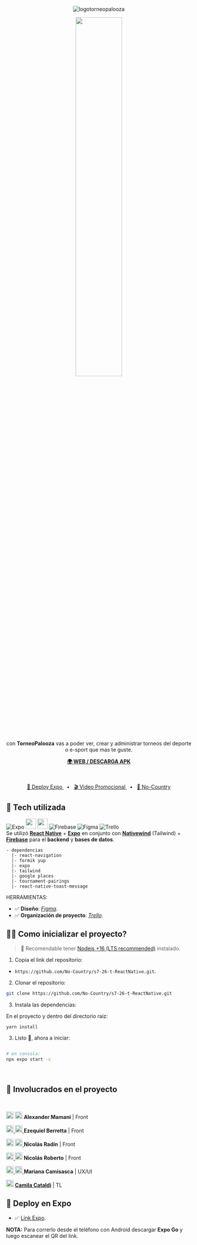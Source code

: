 <div align="center">

![logotorneopalooza](https://torneopalooza.netlify.app/torneopalooza.svg)

<img src="https://i.ibb.co/wpHjQtq/torneopalooza-mockup.png" width="50%">


 <p>con <b>TorneoPalooza</b> vas a poder ver, crear y administrar torneos del deporte o e-sport que mas te guste.</p>
<a href="https://torneopalooza.netlify.app/"><b>🌍 WEB / DESCARGA APK </b></a>

&nbsp;
&nbsp;
&nbsp;
&nbsp;

<a href="https://expo.dev/@ezequielmatiasb/tournament-app?serviceType=classic&distribution=expo-go">🚀 Deploy Expo </a>
<span>&nbsp;&nbsp;•&nbsp;&nbsp;</span>
<a href="https://www.canva.com/design/DAFgfzI3OgQ/YLt2pOc5Oz8FEc9XBDtwLA/watch">🎬 Video Promocional </a>
  <span>&nbsp;&nbsp;•&nbsp;&nbsp;</span>
<a href="https://www.nocountry.tech/">🧩 No-Country </a>
  

</div>

## 🦾 Tech utilizada

![Expo](https://img.shields.io/badge/expo-1C1E24?style=for-the-badge&logo=expo&logoColor=#D04A37)  <img src="https://img.shields.io/badge/react_native-%2320232a.svg?style=for-the-adge&logo=react&logoColor=%2361DAFB" height="28px"/> <img src="https://img.shields.io/badge/tailwindcss-%2338B2AC.svg?style=for-the-badge&logo=tailwind-css&logoColor=white" height="28px"/>   ![Firebase](https://img.shields.io/badge/Firebase-039BE5?style=for-the-badge&logo=Firebase&logoColor=white)   ![Figma](https://img.shields.io/badge/figma-%23F24E1E.svg?style=for-the-badge&logo=figma&logoColor=white)   ![Trello](https://img.shields.io/badge/Trello-%23026AA7.svg?style=for-the-badge&logo=Trello&logoColor=white)
<br/>
Se utilizó [**React Native**](https://reactnative.dev/) + [**Expo**](https://expo.dev/) en conjunto con [**Nativewind**](https://nativewind.dev/) (Tailwind) + [**Firebase**](https://firebase.google.com/) para el  **backend** y **bases de datos**.

```
- dependencias
  |- react-navigation
  |- formik yup
  |- expo
  |- tailwind
  |- google places
  |- tournament-pairings
  |- react-native-toast-message
```


HERRAMIENTAS:   
- ✅ **Diseño**: [*Figma*](https://www.figma.com/file/HR1pTyjfQiFjdvEU3LXQud/Cohete-9?node-id=0-1).
- ✅ **Organización de proyecto**: [*Trello*](https://trello.com).



## 👨‍🚀 Como inicializar el proyecto?

> 🚧 Recomendable tener [Nodejs +16 (LTS recommended)](https://nodejs.org/en/) instalado.

1. Copia el link del repositorio:

- `https://github.com/No-Country/s7-26-t-ReactNative.git`.

2. Clonar el repositorio:

```bash
git clone https://github.com/No-Country/s7-26-t-ReactNative.git
```

3. Instala las dependencias:

En el proyecto y dentro del directorio raiz:

```bash
yarn install
```


3. Listo 🥳, ahora a iniciar:

```bash

# en consola:
npx expo start -c

```

<span>&nbsp;&nbsp;&nbsp;</span>


## :handshake: Involucrados en el proyecto 

<span>&nbsp;&nbsp;&nbsp;</span>

 <a href="http://linkedin.com/in/alexander-mamani/" target="_blank"><img src = "https://img.shields.io/badge/linkedin-%230077B5.svg?style=for-the-badge&logo=linkedin&logoColor=white" height="20px"/></a>  <a href="http://github.com/AlexQS96" target="_blank">  <img src="https://img.shields.io/badge/github-%23121011.svg?style=for-the-badge&logo=github&logoColor=white" height="20px" margin="4px"/></a>  **Alexander Mamani** | Front

<a href="http://linkedin.com/in/ezequiel-berretta/" target="_blank"><img src = "https://img.shields.io/badge/linkedin-%230077B5.svg?style=for-the-badge&logo=linkedin&logoColor=white" height="20px"/></a><a href="http://github.com/rretta" target="_blank">  <img src="https://img.shields.io/badge/github-%23121011.svg?style=for-the-badge&logo=github&logoColor=white" height="20px" margin="4px"/> </a> **Ezequiel Berretta** | Front

<a href="http://linkedin.com/in/nico-radin/" target="_blank"><img src = "https://img.shields.io/badge/linkedin-%230077B5.svg?style=for-the-badge&logo=linkedin&logoColor=white" height="20px"/></a> <a href="http://github.com/niicodeer" target="_blank">  <img src="https://img.shields.io/badge/github-%23121011.svg?style=for-the-badge&logo=github&logoColor=white" height="20px" margin="4px"/> </a> **Nicolás Radín** | Front

<a href="http://linkedin.com/in/nicolas-roberto/" target="_blank"><img src = "https://img.shields.io/badge/linkedin-%230077B5.svg?style=for-the-badge&logo=linkedin&logoColor=white" height="20px"/></a><a href="http://github.com/nicolasroberto" target="_blank">  <img src="https://img.shields.io/badge/github-%23121011.svg?style=for-the-badge&logo=github&logoColor=white" height="20px" margin="4px"/></a> **Nicolás Roberto** | Front

<a href="http://linkedin.com/in/mariana-camisasca/" target="_blank"><img src = "https://img.shields.io/badge/linkedin-%230077B5.svg?style=for-the-badge&logo=linkedin&logoColor=white" height="20px"/></a><a href="http://behance.net/mcamisasca" target="_blank">  <img src="https://img.shields.io/badge/Behance-1769ff?style=for-the-badge&logo=behance&logoColor=white" height="20px" margin="4px"/> </a> **Mariana Camisasca** | UX/UI

<a href="http://linkedin.com/in/cami-cataldi/" target="_blank"><img src = "https://img.shields.io/badge/linkedin-%230077B5.svg?style=for-the-badge&logo=linkedin&logoColor=white" height="20px"/></a> <a href="http://linkedin.com/in/cami-cataldi" target="_blank"> **Camila Cataldi**</a> | TL


## 🎉 Deploy en Expo

- ✅ [Link Expo](https://expo.dev/@ezequielmatiasb/tournament-app?serviceType=classic&distribution=expo-go).

**NOTA:** Para correrlo desde el teléfono con Android descargar **Expo Go** y luego escanear el QR del link.
